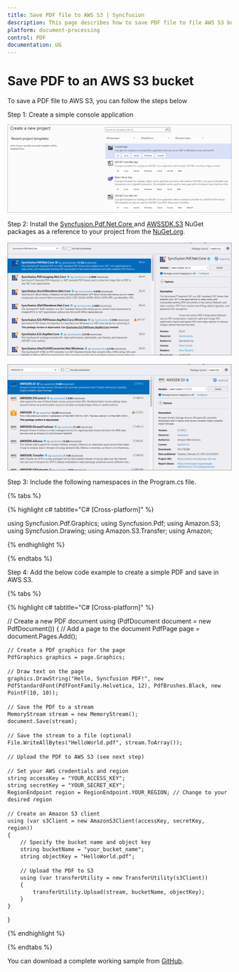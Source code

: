 ```yaml
---
title: Save PDF file to AWS S3 | Syncfusion
description: This page describes how to save PDF file to file AWS S3 bucket in C#  using Syncfusion .NET PDF library.
platform: document-processing
control: PDF
documentation: UG
---
```

# Save PDF to an AWS S3 bucket

To save a PDF file to AWS S3, you can follow the steps below

Step 1: Create a simple console application

![Project configuration window](Save-PDF-Images/Console-Application.png)

Step 2: Install the [Syncfusion.Pdf.Net.Core ](https://www.nuget.org/packages/Syncfusion.Pdf.Net.Core) and [AWSSDK.S3](https://www.nuget.org/packages/AWSSDK.S3) NuGet packages as a reference to your project from the [NuGet.org](https://www.nuget.org/).
<br><br>
![NuGet package installation](Save-PDF-Images/Syncfusion.Pdf.Net.Core-nuget.png)
<br><br>
![NuGet package installation](Save-PDF-Images/AWSSDK.S3-nuget.png)

Step 3: Include the following namespaces in the Program.cs file.

{% tabs %}

{% highlight c# tabtitle="C# [Cross-platform]" %}

using Syncfusion.Pdf.Graphics;
using Syncfusion.Pdf;
using Amazon.S3;
using Syncfusion.Drawing;
using Amazon.S3.Transfer;
using Amazon;

{% endhighlight %}

{% endtabs %}

Step 4: Add the below code example to create a simple PDF and save in AWS S3.

{% tabs %}

{% highlight c# tabtitle="C# [Cross-platform]" %}

// Create a new PDF document
using (PdfDocument document = new PdfDocument())
{
    // Add a page to the document
    PdfPage page = document.Pages.Add();

    // Create a PDF graphics for the page
    PdfGraphics graphics = page.Graphics;

    // Draw text on the page
    graphics.DrawString("Hello, Syncfusion PDF!", new PdfStandardFont(PdfFontFamily.Helvetica, 12), PdfBrushes.Black, new PointF(10, 10));

    // Save the PDF to a stream
    MemoryStream stream = new MemoryStream();
    document.Save(stream);

    // Save the stream to a file (optional)
    File.WriteAllBytes("HelloWorld.pdf", stream.ToArray());

    // Upload the PDF to AWS S3 (see next step)

    // Set your AWS credentials and region
    string accessKey = "YOUR_ACCESS_KEY";
    string secretKey = "YOUR_SECRET_KEY";
    RegionEndpoint region = RegionEndpoint.YOUR_REGION; // Change to your desired region

    // Create an Amazon S3 client
    using (var s3Client = new AmazonS3Client(accessKey, secretKey, region))
    {
        // Specify the bucket name and object key
        string bucketName = "your_bucket_name";
        string objectKey = "HelloWorld.pdf";

        // Upload the PDF to S3
        using (var transferUtility = new TransferUtility(s3Client))
        {
            transferUtility.Upload(stream, bucketName, objectKey);
        }
    }
}

{% endhighlight %}

{% endtabs %}

You can download a complete working sample from [GitHub](https://github.com/SyncfusionExamples/PDF-Examples/tree/master/Save-PDF-file/To%20AWS%20S3).
